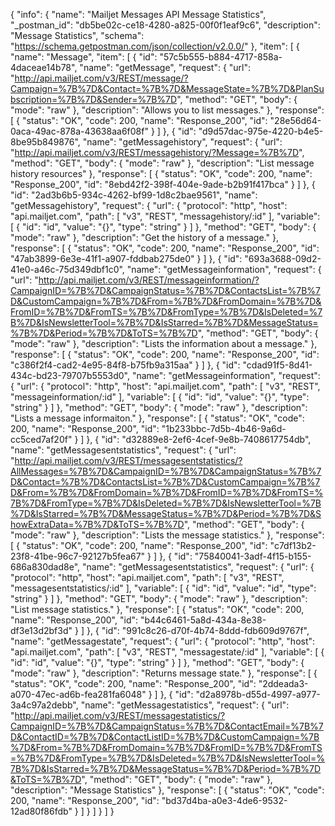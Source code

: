 {
  "info": {
    "name": "Mailjet Messages API Message Statistics",
    "_postman_id": "db5be02c-ce18-4280-a825-00f0f1eaf9c6",
    "description": "Message Statistics",
    "schema": "https://schema.getpostman.com/json/collection/v2.0.0/"
  },
  "item": [
    {
      "name": "Message",
      "item": [
        {
          "id": "57c5b555-b884-4717-858a-4daceae14b78",
          "name": "getMessage",
          "request": {
            "url": "http://api.mailjet.com/v3/REST/message/?Campaign=%7B%7D&Contact=%7B%7D&MessageState=%7B%7D&PlanSubscription=%7B%7D&Sender=%7B%7D",
            "method": "GET",
            "body": {
              "mode": "raw"
            },
            "description": "Allows you to list messages."
          },
          "response": [
            {
              "status": "OK",
              "code": 200,
              "name": "Response_200",
              "id": "28e56d64-0aca-49ac-878a-43638aa6f08f"
            }
          ]
        },
        {
          "id": "d9d57dac-975e-4220-b4e5-8be95b849876",
          "name": "getMessagehistory",
          "request": {
            "url": "http://api.mailjet.com/v3/REST/messagehistory/?Message=%7B%7D",
            "method": "GET",
            "body": {
              "mode": "raw"
            },
            "description": "List message history resources"
          },
          "response": [
            {
              "status": "OK",
              "code": 200,
              "name": "Response_200",
              "id": "8ebd42f2-398f-404e-9ade-b2b91f417bca"
            }
          ]
        },
        {
          "id": "2ad3b6b5-934c-4262-bf99-1d8c2bae9561",
          "name": "getMessagehistory",
          "request": {
            "url": {
              "protocol": "http",
              "host": "api.mailjet.com",
              "path": [
                "v3",
                "REST",
                "messagehistory/:id"
              ],
              "variable": [
                {
                  "id": "id",
                  "value": "{}",
                  "type": "string"
                }
              ]
            },
            "method": "GET",
            "body": {
              "mode": "raw"
            },
            "description": "Get the history of a message."
          },
          "response": [
            {
              "status": "OK",
              "code": 200,
              "name": "Response_200",
              "id": "47ab3899-6e3e-41f1-a907-fddbab275de0"
            }
          ]
        },
        {
          "id": "693a3688-09d2-41e0-a46c-75d349dbf1c0",
          "name": "getMessageinformation",
          "request": {
            "url": "http://api.mailjet.com/v3/REST/messageinformation/?CampaignID=%7B%7D&CampaignStatus=%7B%7D&ContactsList=%7B%7D&CustomCampaign=%7B%7D&From=%7B%7D&FromDomain=%7B%7D&FromID=%7B%7D&FromTS=%7B%7D&FromType=%7B%7D&IsDeleted=%7B%7D&IsNewsletterTool=%7B%7D&IsStarred=%7B%7D&MessageStatus=%7B%7D&Period=%7B%7D&ToTS=%7B%7D",
            "method": "GET",
            "body": {
              "mode": "raw"
            },
            "description": "Lists the information about a message."
          },
          "response": [
            {
              "status": "OK",
              "code": 200,
              "name": "Response_200",
              "id": "c386f2f4-cad2-4e95-84f8-b75fb9a315aa"
            }
          ]
        },
        {
          "id": "cdad91f5-8d41-434c-bd23-79707b5553d0",
          "name": "getMessageinformation",
          "request": {
            "url": {
              "protocol": "http",
              "host": "api.mailjet.com",
              "path": [
                "v3",
                "REST",
                "messageinformation/:id"
              ],
              "variable": [
                {
                  "id": "id",
                  "value": "{}",
                  "type": "string"
                }
              ]
            },
            "method": "GET",
            "body": {
              "mode": "raw"
            },
            "description": "Lists a message informaiton."
          },
          "response": [
            {
              "status": "OK",
              "code": 200,
              "name": "Response_200",
              "id": "1b233bbc-7d5b-4b46-9a6d-cc5ced7af20f"
            }
          ]
        },
        {
          "id": "d32889e8-2ef6-4cef-9e8b-7408617754db",
          "name": "getMessagesentstatistics",
          "request": {
            "url": "http://api.mailjet.com/v3/REST/messagesentstatistics/?AllMessages=%7B%7D&CampaignID=%7B%7D&CampaignStatus=%7B%7D&Contact=%7B%7D&ContactsList=%7B%7D&CustomCampaign=%7B%7D&From=%7B%7D&FromDomain=%7B%7D&FromID=%7B%7D&FromTS=%7B%7D&FromType=%7B%7D&IsDeleted=%7B%7D&IsNewsletterTool=%7B%7D&IsStarred=%7B%7D&MessageStatus=%7B%7D&Period=%7B%7D&ShowExtraData=%7B%7D&ToTS=%7B%7D",
            "method": "GET",
            "body": {
              "mode": "raw"
            },
            "description": "Lists the message statistics."
          },
          "response": [
            {
              "status": "OK",
              "code": 200,
              "name": "Response_200",
              "id": "c7df13b2-23f8-41be-96c7-92127b5fea67"
            }
          ]
        },
        {
          "id": "75840041-3adf-4f15-b155-686a830dad8e",
          "name": "getMessagesentstatistics",
          "request": {
            "url": {
              "protocol": "http",
              "host": "api.mailjet.com",
              "path": [
                "v3",
                "REST",
                "messagesentstatistics/:id"
              ],
              "variable": [
                {
                  "id": "id",
                  "value": "id",
                  "type": "string"
                }
              ]
            },
            "method": "GET",
            "body": {
              "mode": "raw"
            },
            "description": "List message statistics."
          },
          "response": [
            {
              "status": "OK",
              "code": 200,
              "name": "Response_200",
              "id": "b44c6461-5a8d-434a-8e38-df3e13d2bf3d"
            }
          ]
        },
        {
          "id": "991c8c26-d70f-4b74-8ddd-fdb609d9767f",
          "name": "getMessagestate",
          "request": {
            "url": {
              "protocol": "http",
              "host": "api.mailjet.com",
              "path": [
                "v3",
                "REST",
                "messagestate/:id"
              ],
              "variable": [
                {
                  "id": "id",
                  "value": "{}",
                  "type": "string"
                }
              ]
            },
            "method": "GET",
            "body": {
              "mode": "raw"
            },
            "description": "Returns message state."
          },
          "response": [
            {
              "status": "OK",
              "code": 200,
              "name": "Response_200",
              "id": "2ddeada3-a070-47ec-ad6b-fea281fa6048"
            }
          ]
        },
        {
          "id": "d2a8978b-d55d-4997-a977-3a4c97a2debb",
          "name": "getMessagestatistics",
          "request": {
            "url": "http://api.mailjet.com/v3/REST/messagestatistics/?CampaignID=%7B%7D&CampaignStatus=%7B%7D&ContactEmail=%7B%7D&ContactID=%7B%7D&ContactListID=%7B%7D&CustomCampaign=%7B%7D&From=%7B%7D&FromDomain=%7B%7D&FromID=%7B%7D&FromTS=%7B%7D&FromType=%7B%7D&IsDeleted=%7B%7D&IsNewsletterTool=%7B%7D&IsStarred=%7B%7D&MessageStatus=%7B%7D&Period=%7B%7D&ToTS=%7B%7D",
            "method": "GET",
            "body": {
              "mode": "raw"
            },
            "description": "Message Statistics"
          },
          "response": [
            {
              "status": "OK",
              "code": 200,
              "name": "Response_200",
              "id": "bd37d4ba-a0e3-4de6-9532-12ad80f86fdb"
            }
          ]
        }
      ]
    }
  ]
}